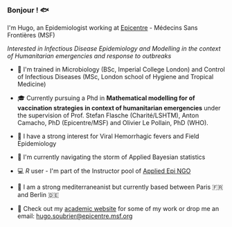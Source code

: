 ### Bonjour ! 🐟

I'm Hugo, an Epidemiologist working at [Epicentre](https://epicentre.msf.org/) - Médecins Sans Frontières (MSF)

_Interested in Infectious Disease Epidemiology and Modelling in the context of Humanitarian emergencies and response to outbreaks_

- 🔬 I'm trained in Microbiology (BSc, Imperial College London) and Control of Infectious Diseases (MSc, London school of Hygiene and Tropical Medicine)

- 🎓  Currently pursuing a Phd in **Mathematical modelling for of vaccination strategies in context of humanitarian emergencies** under the supervision of Prof. Stefan Flasche (Charité/LSHTM), Anton Camacho, PhD (Epicentre/MSF) and Olivier Le Pollain, PhD (WHO).
  
- 🦇 I have a strong interest for Viral Hemorrhagic fevers and Field Epidemiology
  
- 🌱 I'm currently navigating the storm of Applied Bayesian statistics

- 💻 _R_ user - I'm part of the Instructor pool of [Applied Epi NGO](https://appliedepi.org/)

- 🌊 I am a strong mediterraneanist but currently based between Paris 🇫🇷 and Berlin 🇩🇪
  
- 📝 Check out my [academic website](https://www.hugzsoubrier.com/) for some of my work or drop me an email: hugo.soubrier@epicentre.msf.org
